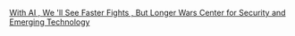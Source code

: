 [With AI , We 'll See Faster Fights , But Longer Wars   Center for Security and Emerging Technology](https://qi.tc/qi/118897)